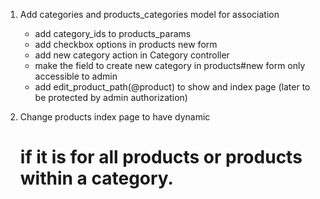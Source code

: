 1. Add categories and products_categories model for association
    - add category_ids to products_params
    - add checkbox options in products new form
    - add new category action in Category controller
    - make the field to create new category in products#new form only accessible to admin
    - add edit_product_path(@product) to show and index page (later to be protected by admin authorization)

2. Change products index page to have dynamic <h1> if it is for all products or products within a category.

